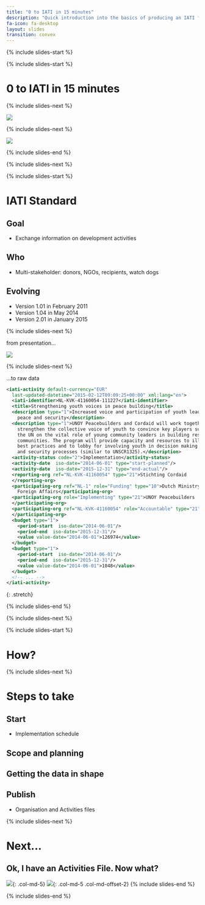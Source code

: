 ```yaml
---
title: "0 to IATI in 15 minutes"
description: "Quick introduction into the basics of producing an IATI file"
fa-icon: fa-desktop
layout: slides
transition: convex
---
```


{% include slides-start %}
<!-- first column -->

{% include slides-start %}
# 0 to IATI in 15 minutes

{% include slides-next %}

![](/pix/iati-pre.png)

{% include slides-next %}

![](/pix/iati-post.png)

{% include slides-end %}

{% include slides-next %}
<!-- next column -->

{% include slides-start %}

# IATI Standard

## Goal

- Exchange information on development activities

## Who

- Multi-stakeholder: donors, NGOs, recipients, watch dogs

## Evolving

- Version 1.01 in February 2011
- Version 1.04 in May 2014
- Version 2.01 in January 2015

{% include slides-next %}

from presentation...

![](cordaid-example.png)

{% include slides-next %}

...to raw data

~~~xml
<iati-activity default-currency="EUR"
  last-updated-datetime="2015-02-12T09:09:25+00:00" xml:lang="en">
  <iati-identifier>NL-KVK-41160054-111227</iati-identifier>
  <title>Strengthening youth voices in peace building</title>
  <description type="1">Increased voice and participation of youth leaders on
    peace and security</description>
  <description type="1">UNOY Peacebuilders and Cordaid will work together to
    strengthen the collective voice of youth to convince key players such as at
    the UN on the vital role of young community leaders in building resilient
    communities. The program will provide capacity and resources to illustrate
    best practices and to lobby for involving youth in decision making on peace
    and security processes (similar to UNSCR1325).</description>
  <activity-status code="2">Implementation</activity-status>
  <activity-date  iso-date="2014-06-01" type="start-planned"/>
  <activity-date  iso-date="2015-12-31" type="end-actual"/>
  <reporting-org ref="NL-KVK-41160054" type="21">Stichting Cordaid
  </reporting-org>
  <participating-org ref="NL-1" role="Funding" type="10">Dutch Ministry of
    Foreign Affairs</participating-org>
  <participating-org role="Implementing" type="21">UNOY Peacebuilders
  </participating-org>
  <participating-org ref="NL-KVK-41160054" role="Accountable" type="21">Cordaid
  </participating-org>
  <budget type="1">
    <period-start  iso-date="2014-06-01"/>
    <period-end  iso-date="2015-12-31"/>
    <value value-date="2014-06-01">126974</value>
  </budget>
  <budget type="1">
    <period-start  iso-date="2014-06-01"/>
    <period-end  iso-date="2015-12-31"/>
    <value value-date="2014-06-01">1048</value>
  </budget>
  <!-- ... -->
</iati-activity>
~~~
{: .stretch}

{% include slides-end %}

{% include slides-next %}
<!-- next column -->

{% include slides-start %}

# How?

{% include slides-next %}

# Steps to take

## Start

- Implementation schedule

## Scope and planning

## Getting the data in shape

## Publish

- Organisation and Activities files

{% include slides-next %}

# Next...

## Ok, I have an Activities File. Now what?

![](/pix/iati-post.png){: .col-md-5}
![](/pix/iati-activity-file.png){: .col-md-5 .col-md-offset-2}
{% include slides-end %}

{% include slides-end %}
<!-- close columns -->
